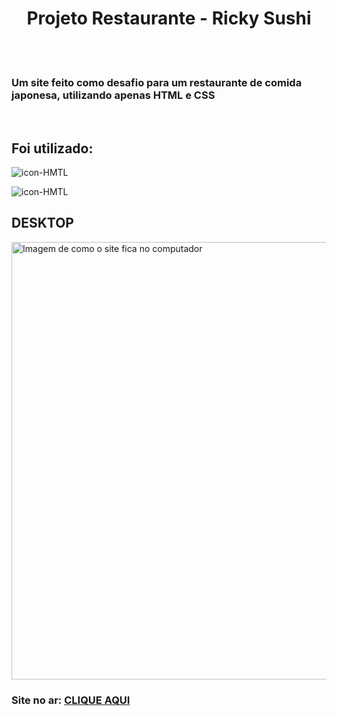 <h1 align="center">Projeto Restaurante - Ricky Sushi</h1>
<br> <br>
<h3>Um site feito como desafio para um restaurante de comida japonesa, utilizando apenas HTML e CSS</h3>
<br>
<h2>Foi utilizado: </h2>
<p> <img src="https://img.shields.io/badge/HTML5-E34F26?style=for-the-badge&logo=html5&logoColor=white" alt="icon-HMTL"></p>
<p> <img src="https://img.shields.io/badge/CSS3-1572B6?style=for-the-badge&logo=css3&logoColor=white" alt="icon-HMTL"></p>

<h2>DESKTOP</h2>
<img src="" alt="Imagem de como o site fica no computador" width="700px">
<br>

<h3>Site no ar: <a href="https://vitor-silva-santos.github.io/restaurante-ricky-sushi/">CLIQUE AQUI</a></h3>
